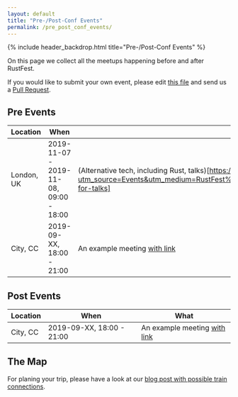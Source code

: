 ```yaml
---
layout: default
title: "Pre-/Post-Conf Events"
permalink: /pre_post_conf_events/
---
```


{% include header_backdrop.html title="Pre-/Post-Conf Events" %}

<section markdown="1">

On this page we collect all the meetups happening before and after RustFest.

If you would like to submit your own event, please edit [this file](https://github.com/RustFestEU/barcelona.rustfest.eu/blob/gh-pages/pre-post-conf-events.md) and send us a [Pull Request](https://github.com/RustFestEU/barcelona.rustfest.eu/compare).

# Pre Events

| Location |           When            |               What                |
| -------- | ------------------------- | --------------------------------- |
| London, UK | 2019-11-07 - 2019-11-08, 09:00 - 18:00 | (Alternative tech, including Rust, talks)[https://codesync.global/conferences/code-mesh-ldn/?utm_source=Events&utm_medium=RustFest%20EU&utm_campaign=Code%20Mesh%20LDN%2019#call-for-talks] |
| City, CC | 2019-09-XX, 18:00 - 21:00 | An example meeting [with link](#) |

# Post Events

| Location |           When            |               What                |
| -------- | ------------------------- | --------------------------------- |
| City, CC | 2019-09-XX, 18:00 - 21:00 | An example meeting [with link](#) |

# The Map

For planing your trip, please have a look at our [blog post with possible train connections](https://blog.rustfest.eu/pre-post-conf-events-sustainable-train-travels).

<script src="https://embed.github.com/view/geojson/RustFestEU/barcelona.rustfest.eu/gh-pages/train-map.geojson"></script>


</section>
